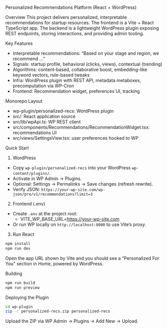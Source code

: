 Personalized Recommendations Platform (React + WordPress)

Overview
This project delivers personalized, interpretable recommendations for startup resources. The frontend is a Vite + React TypeScript app. The backend is a lightweight WordPress plugin exposing REST endpoints, storing interactions, and providing admin tooling.

Key Features
- Interpretable recommendations: “Based on your stage and region, we recommend …”
- Signals: startup profile, behavioral (clicks, views), contextual (trending)
- Algorithms: content-based, collaborative boost, embedding-like keyword vectors, rule-based tweaks
- Infra: WordPress plugin with REST API, metadata metaboxes, precomputation via WP-Cron
- Frontend: Recommendation widget, preferences UI, tracking

Monorepo Layout
- wp-plugin/personalized-recs: WordPress plugin
- src/: React application source
- src/lib/wpApi.ts: WP REST client
- src/components/Recommendations/RecommendationWidget.tsx: recommendations UI
- src/views/SettingsView.tsx: user preferences hooked to WP

Quick Start
1) WordPress
- Copy `wp-plugin/personalized-recs` into your WordPress `wp-content/plugins/`.
- Activate in WP Admin → Plugins.
- Optional: Settings → Permalinks → Save changes (refresh rewrite).
- Verify JSON: `https://your-wp-site.com/wp-json/pre/v1/recommendations?limit=3`

2) Frontend (.env)
- Create `.env` at the project root:
  - VITE_WP_BASE_URL=https://your-wp-site.com
- Or run WP locally on `http://localhost:8000` to use Vite’s proxy.

3) Run React
```bash
npm install
npm run dev
```
Open the app URL shown by Vite and you should see a “Personalized For You” section in Home, powered by WordPress.

Building
```bash
npm run build
npm run preview
```

Deploying the Plugin
```bash
cd wp-plugin
zip -r personalized-recs.zip personalized-recs
```
Upload the ZIP via WP Admin → Plugins → Add New → Upload.






